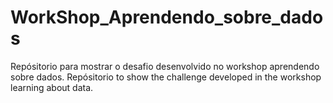 # WorkShop_Aprendendo_sobre_dados
Repósitorio para mostrar o desafio desenvolvido no workshop aprendendo sobre dados. Repósitorio to show the challenge developed in the workshop learning about data.
